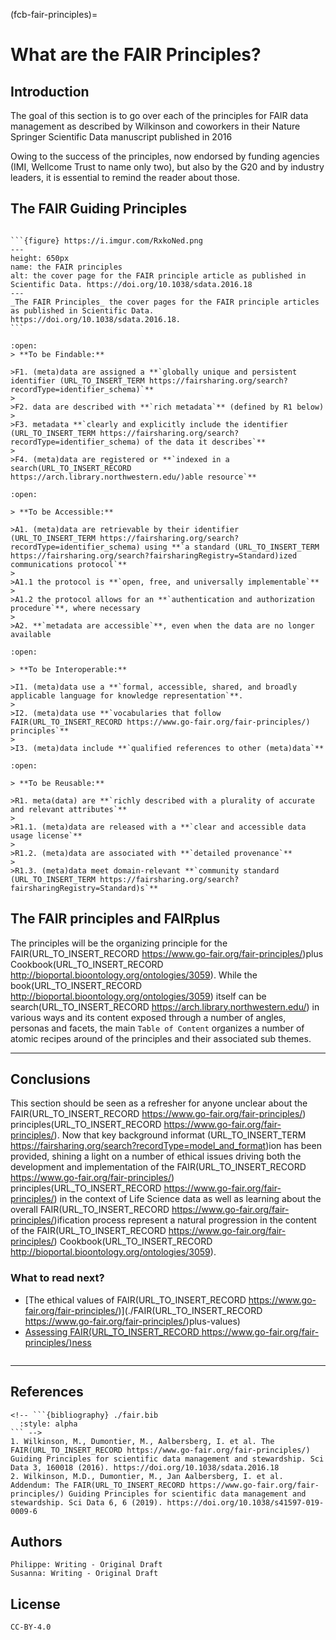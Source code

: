 (fcb-fair-principles)=
# What are the FAIR Principles?



<!-- ````{panels_fairplus}
:identifier (URL_TO_INSERT_TERM https://fairsharing.org/search?recordType=identifier_schema)_text: RX.X
:identifier (URL_TO_INSERT_TERM https://fairsharing.org/search?recordType=identifier_schema)_link: 'https://example.com'
:difficulty_level: 1
:recipe_type: background_informat (URL_TO_INSERT_TERM https://fairsharing.org/search?recordType=model_and_format)ion
:reading_time_minutes: 15
:intended_audience: principal_investigator, data_manager, data_scientist, funder (URL_TO_INSERT_TERM https://fairsharing.org/search?recordType=funder)
:maturity_level: 2 
:maturity_indicator: 1, 2
:has_executable_code: nope
:recipe_name: Introducing the FAIR(URL_TO_INSERT_RECORD https://www.go-fair.org/fair-principles/) Principles(URL_TO_INSERT_RECORD https://www.go-fair.org/fair-principles/)
```` -->

## Introduction

The goal of this section is to go over each of the principles for FAIR data management as described by Wilkinson and coworkers in their Nature Springer Scientific Data manuscript published in 2016
<!-- {cite}`Wilkinson2016FAIR,Wilkinson2019Evaluation`. -->
Owing to the success of the principles, now endorsed by funding agencies (IMI, Wellcome Trust to name only two), but also by the G20 and by industry leaders, it is essential to remind the reader about those.



## The FAIR Guiding Principles



````{dropdown} **The FAIR principles manuscript**

```{figure} https://i.imgur.com/RxkoNed.png
---
height: 650px
name: the FAIR principles
alt: the cover page for the FAIR principle article as published in Scientific Data. https://doi.org/10.1038/sdata.2016.18
---
_The FAIR Principles_ the cover pages for the FAIR principle articles as published in Scientific Data. https://doi.org/10.1038/sdata.2016.18.
```

````


<!-- <div>
	<img src="https://i.imgur.com/RxkoNed.png" width="550" style="border:1px solid black;align:center"/>
</div>

doi: 10.1038/sdata.2016.18
 -->

````{dropdown} **Findability**
:open:
> **To be Findable:**

>F1. (meta)data are assigned a **`globally unique and persistent identifier (URL_TO_INSERT_TERM https://fairsharing.org/search?recordType=identifier_schema)`**
>
>F2. data are described with **`rich metadata`** (defined by R1 below)
>
>F3. metadata **`clearly and explicitly include the identifier (URL_TO_INSERT_TERM https://fairsharing.org/search?recordType=identifier_schema) of the data it describes`**
>
>F4. (meta)data are registered or **`indexed in a search(URL_TO_INSERT_RECORD https://arch.library.northwestern.edu/)able resource`**
````

````{dropdown} **Accessibility**
:open:

> **To be Accessible:**

>A1. (meta)data are retrievable by their identifier (URL_TO_INSERT_TERM https://fairsharing.org/search?recordType=identifier_schema) using **`a standard (URL_TO_INSERT_TERM https://fairsharing.org/search?fairsharingRegistry=Standard)ized communications protocol`**
>
>A1.1 the protocol is **`open, free, and universally implementable`**
>
>A1.2 the protocol allows for an **`authentication and authorization procedure`**, where necessary
>
>A2. **`metadata are accessible`**, even when the data are no longer available

````

````{dropdown} **Interoperability**
:open:

> **To be Interoperable:**

>I1. (meta)data use a **`formal, accessible, shared, and broadly applicable language for knowledge representation`**.
>
>I2. (meta)data use **`vocabularies that follow FAIR(URL_TO_INSERT_RECORD https://www.go-fair.org/fair-principles/) principles`**
>
>I3. (meta)data include **`qualified references to other (meta)data`**
````

````{dropdown} **Reusability**
:open:

> **To be Reusable:**

>R1. meta(data) are **`richly described with a plurality of accurate and relevant attributes`**
>
>R1.1. (meta)data are released with a **`clear and accessible data usage license`**
>
>R1.2. (meta)data are associated with **`detailed provenance`**
>
>R1.3. (meta)data meet domain-relevant **`community standard (URL_TO_INSERT_TERM https://fairsharing.org/search?fairsharingRegistry=Standard)s`**

````



<!-- ````{panels}
:container: container-lg pb-3
:column: col-lg-12 p-2
:card: rounded


```{tabbed} F. 

> To be Findable:

>F1. (meta)data are assigned a **globally unique and persistent identifier (URL_TO_INSERT_TERM https://fairsharing.org/search?recordType=identifier_schema)**
>
>F2. data are described with **rich metadata** (defined by R1 below)
>
>F3. metadata clearly and explicitly include the identifier (URL_TO_INSERT_TERM https://fairsharing.org/search?recordType=identifier_schema) of the data it describes
>
>F4. (meta)data are registered or **indexed in a search(URL_TO_INSERT_RECORD https://arch.library.northwestern.edu/)able resource**
```

```{tabbed} A.
> To be Accessible:

>A1. (meta)data are retrievable by their identifier (URL_TO_INSERT_TERM https://fairsharing.org/search?recordType=identifier_schema) using **a standard (URL_TO_INSERT_TERM https://fairsharing.org/search?fairsharingRegistry=Standard)ized communications protocol**
>
>A1.1 the protocol is **open, free, and universally implementable**
>
>A1.2 the protocol allows for an authentication and authorization procedure, where necessary
>
>A2. **metadata are accessible**, even when the data are no longer available
```

```{tabbed} I. 
> To be Interoperable:

>I1. (meta)data use a **formal, accessible, shared, and broadly applicable language for knowledge representation**.
>
>I2. (meta)data use **vocabularies that follow FAIR(URL_TO_INSERT_RECORD https://www.go-fair.org/fair-principles/) principles**
>
>I3. (meta)data include **qualified references** to other (meta)data
```

```{tabbed} R.
> To be Reusable:

>R1. meta(data) are richly described with a **plurality of accurate and relevant attributes**
>
>R1.1. (meta)data are released with a **clear and accessible data usage license**
>
>R1.2. (meta)data are associated with **detailed provenance**
>
>R1.3. (meta)data meet domain-relevant **community standard (URL_TO_INSERT_TERM https://fairsharing.org/search?fairsharingRegistry=Standard)s**
```
```` -->




## The FAIR principles and FAIRplus

The principles will be the organizing principle for the FAIR(URL_TO_INSERT_RECORD https://www.go-fair.org/fair-principles/)plus Cookbook(URL_TO_INSERT_RECORD http://bioportal.bioontology.org/ontologies/3059). While the book(URL_TO_INSERT_RECORD http://bioportal.bioontology.org/ontologies/3059) itself can be search(URL_TO_INSERT_RECORD https://arch.library.northwestern.edu/) in
various ways and its content exposed through a number of angles, personas and facets, 
the main `Table of Content` organizes a number of atomic recipes around of the principles and their associated sub themes. 




---
 
## Conclusions

This section should be seen as a refresher for anyone unclear about the FAIR(URL_TO_INSERT_RECORD https://www.go-fair.org/fair-principles/) principles(URL_TO_INSERT_RECORD https://www.go-fair.org/fair-principles/). 
Now that key background informat (URL_TO_INSERT_TERM https://fairsharing.org/search?recordType=model_and_format)ion has been provided, shining a light on a number of ethical issues driving 
both the development and implementation of the FAIR(URL_TO_INSERT_RECORD https://www.go-fair.org/fair-principles/) principles(URL_TO_INSERT_RECORD https://www.go-fair.org/fair-principles/) in the context of Life Science data
as well as learning about the overall FAIR(URL_TO_INSERT_RECORD https://www.go-fair.org/fair-principles/)ification process represent a natural progression 
in the content of the FAIR(URL_TO_INSERT_RECORD https://www.go-fair.org/fair-principles/) Cookbook(URL_TO_INSERT_RECORD http://bioportal.bioontology.org/ontologies/3059).

### What to read next?
* [The ethical values of FAIR(URL_TO_INSERT_RECORD https://www.go-fair.org/fair-principles/)](./FAIR(URL_TO_INSERT_RECORD https://www.go-fair.org/fair-principles/)plus-values)
* [Assessing FAIR(URL_TO_INSERT_RECORD https://www.go-fair.org/fair-principles/)ness](../assessing-fairness)

````{rdmkit_panel}
````

---

## References

````{dropdown} **Reference**
<!-- ```{bibliography} ./fair.bib
  :style: alpha
``` -->
1. Wilkinson, M., Dumontier, M., Aalbersberg, I. et al. The FAIR(URL_TO_INSERT_RECORD https://www.go-fair.org/fair-principles/) Guiding Principles for scientific data management and stewardship. Sci Data 3, 160018 (2016). https://doi.org/10.1038/sdata.2016.18
2. Wilkinson, M.D., Dumontier, M., Jan Aalbersberg, I. et al. Addendum: The FAIR(URL_TO_INSERT_RECORD https://www.go-fair.org/fair-principles/) Guiding Principles for scientific data management and stewardship. Sci Data 6, 6 (2019). https://doi.org/10.1038/s41597-019-0009-6 

````


## Authors

````{authors_fairplus}
Philippe: Writing - Original Draft
Susanna: Writing - Original Draft
````



## License

````{license_fairplus}
CC-BY-4.0
````


